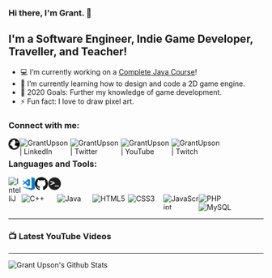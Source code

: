 ### Hi there, I'm Grant. 👋

## I'm a Software Engineer, Indie Game Developer, Traveller, and Teacher!
- :computer: I’m currently working on a [Complete Java Course][website]!
- :notebook: I’m currently learning how to design and code a 2D game engine.
- 🥅 2020 Goals: Further my knowledge of game development.
- ⚡ Fun fact: I love to draw pixel art.

### Connect with me:

[<img align="left" alt="grantupson.com" width="22px" src="https://raw.githubusercontent.com/iconic/open-iconic/master/svg/globe.svg" />][website]
[<img align="left" alt="GrantUpson | LinkedIn" width="100px" src="https://img.shields.io/badge/linkedin-%230077B5.svg?&style=for-the-badge&logo=linkedin&logoColor=white" />][linkedin]
[<img align="left" alt="GrantUpson | Twitter" width="100px" src="https://img.shields.io/badge/twitter-%231DA1F2.svg?&style=for-the-badge&logo=twitter&logoColor=white" />][twitter]
[<img align="left" alt="GrantUpson | YouTube" width="100px" src="https://img.shields.io/badge/youtube-%23FF0000.svg?&style=for-the-badge&logo=youtube&logoColor=white" />][youtube]
[<img align="left" alt="GrantUpson | Twitch" width="100px" src="https://img.shields.io/badge/twitch-%239146FF.svg?&style=for-the-badge&logo=twitch&logoColor=white" />][twitch]

<br />

### Languages and Tools:

<img align="left" alt="IntelliJ" width="26px" src="https://upload.wikimedia.org/wikipedia/commons/d/d5/IntelliJ_IDEA_Logo.svg" />
<img align="left" alt="Visual Studio Code" width="26px" src="https://raw.githubusercontent.com/github/explore/80688e429a7d4ef2fca1e82350fe8e3517d3494d/topics/visual-studio-code/visual-studio-code.png" />
<img align="left" alt="GitHub" width="26px" src="https://raw.githubusercontent.com/github/explore/78df643247d429f6cc873026c0622819ad797942/topics/github/github.png" />
<img align="left" alt="Terminal" width="26px" src="https://raw.githubusercontent.com/github/explore/80688e429a7d4ef2fca1e82350fe8e3517d3494d/topics/terminal/terminal.png" />

<br />
<br />

<img align="left" alt="C++" width="70px" height="30px" src="https://img.shields.io/badge/c++%20-%2300599C.svg?&style=for-the-badge&logo=c%2B%2B&ogoColor=white" />
<img align="left" alt="Java" width="70px" height="30px" src="https://img.shields.io/badge/java-%23ED8B00.svg?&style=for-the-badge&logo=java&logoColor=white" />
<img align="left" alt="HTML5" width="70px" height="30px" src="https://img.shields.io/badge/html5%20-%23E34F26.svg?&style=for-the-badge&logo=html5&logoColor=white" />
<img align="left" alt="CSS3" width="70px" height="30px" src="https://img.shields.io/badge/css3%20-%231572B6.svg?&style=for-the-badge&logo=css3&logoColor=white" />
<img align="left" alt="JavaScript" width="70px" height="30px" src="https://img.shields.io/badge/javascript%20-%23323330.svg?&style=for-the-badge&logo=javascript&logoColor=%23F7DF1E" />
<img align="left" alt="PHP" width="70px" src="https://img.shields.io/badge/php-%23777BB4.svg?&style=for-the-badge&logo=php&logoColor=white" />
<img align="left" alt="MySQL" width="70px" height="30px" src="https://img.shields.io/badge/mysql-%2300f.svg?&style=for-the-badge&logo=mysql&logoColor=black" />


<br />
<br />

---

### 📺 Latest YouTube Videos
<!-- YOUTUBE:START -->
<!-- YOUTUBE:END -->

---

<img align="left" alt="Grant Upson's Github Stats" src="https://github-readme-stats.codestackr.vercel.app/api?username=GrantUpson&show_icons=true&hide_border=true" />

[website]: https://grantupson.com
[twitter]: https://twitter.com/GrantUpson
[youtube]: https://www.youtube.com/channel/UCc4SwXQ38uwfGWIrVvMK11Q?
[linkedin]: https://www.linkedin.com/in/grantupson/
[twitch]: https://www.twitch.tv/GrantUpson

